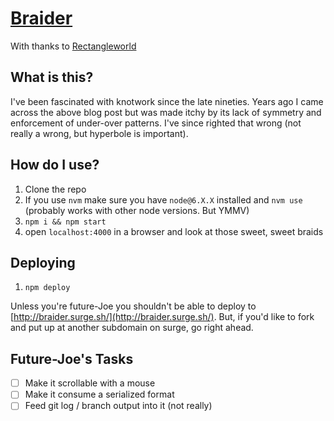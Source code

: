 # [Braider](http://braider.surge.sh/)
With thanks to [Rectangleworld](http://rectangleworld.com/blog/archives/733)

## What is this?
I've been fascinated with knotwork since the late nineties. Years ago I came across the above blog post but was made itchy by its lack of symmetry and enforcement of under-over patterns. I've since righted that wrong (not really a wrong, but hyperbole is important).

## How do I use?

1. Clone the repo
1. If you use `nvm` make sure you have `node@6.X.X` installed and `nvm use` (probably works with other node versions. But YMMV)
1. `npm i && npm start`
1. open `localhost:4000` in a browser and look at those sweet, sweet braids

## Deploying

1. `npm deploy`

Unless you're future-Joe you shouldn't be able to deploy to [http://braider.surge.sh/](http://braider.surge.sh/). But, if you'd like to fork and put up at another subdomain on surge, go right ahead.

## Future-Joe's Tasks

- [ ] Make it scrollable with a mouse
- [ ] Make it consume a serialized format
- [ ] Feed git log / branch output into it (not really)
